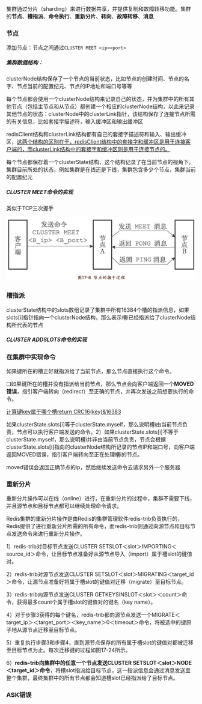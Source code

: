 集群通过分片（sharding）来进行数据共享，并提供复制和故障转移功能。集群的**节点**、**槽指派**、**命令执行**、**重新分片**、**转向**、**故障转移**、**消息**

### 节点

添加节点：节点之间通过`CLUSTER MEET <ip><port>`

##### 集群数据结构：

clusterNode结构保存了一个节点的当前状态，比如节点的创建时间、节点的名字、节点当前的配置纪元、节点的IP地址和端口号等等

每个节点都会使用一个clusterNode结构来记录自己的状态，并为集群中的所有其他节点（包括主节点和从节点）都创建一个相应的clusterNode结构，以此来记录其他节点的状态：clusterNode中的clusterLink指针，该结构保存了连接节点所需的有关信息，比如套接字描述符，输入缓冲区和输出缓冲区

redisClient结构和clusterLink结构都有自己的套接字描述符和输入、输出缓冲区，<u>这两个结构的区别在于，redisClient结构中的套接字和缓冲区是用于连接客户端的，而clusterLink结构中的套接字和缓冲区则是用于连接节点的。</u>

每个节点都保存着一个clusterState结构，这个结构记录了在当前节点的视角下，集群目前所处的状态，例如集群是在线还是下线，集群包含多少个节点，集群当前的配置纪元

#####  CLUSTER MEET命令的实现

类似于TCP三次握手

![image-20220301165548191](assets/image-20220301165548191.png)

### 槽指派

clusterState结构中的slots数组记录了集群中所有16384个槽的指派信息，如果slots[i]指针指向一个clusterNode结构，那么表示槽i已经指派给了clusterNode结构所代表的节点

##### CLUSTER ADDSLOTS命令的实现

### 在集群中实现命令

如果键所在的槽正好就指派给了当前节点，那么节点直接执行这个命令。

❑如果键所在的槽并没有指派给当前节点，那么节点会向客户端返回一个**MOVED错误**，指引客户端转向（redirect）至正确的节点，并再次发送之前想要执行的命令。

<u>计算键key属于哪个槽return CRC16(key)&16383</u> 

如果clusterState.slots[i]等于clusterState.myself，那么说明槽i由当前节点负责，节点可以执行客户端发送的命令。2）如果clusterState.slots[i]不等于clusterState.myself，那么说明槽i并非由当前节点负责，节点会根据clusterState.slots[i]指向的clusterNode结构所记录的节点IP和端口号，向客户端返回MOVED错误，指引客户端转向至正在处理槽i的节点。

moved错误会返回正确节点的ip，然后继续发送命令去请求另外一个服务器

### 重新分片

重新分片操作可以在线（online）进行，在重新分片的过程中，集群不需要下线，并且源节点和目标节点都可以继续处理命令请求。

Redis集群的重新分片操作是由Redis的集群管理软件redis-trib负责执行的，Redis提供了进行重新分片所需的所有命令，而redis-trib则通过向源节点和目标节点发送命令来进行重新分片操作。

1）redis-trib对目标节点发送CLUSTER SETSLOT＜slot＞IMPORTING＜source_id＞命令，让目标节点准备好从源节点导入（import）属于槽slot的键值对。     

2）redis-trib对源节点发送CLUSTER SETSLOT＜slot＞MIGRATING＜target_id＞命令，让源节点准备好将属于槽slot的键值对迁移（migrate）至目标节点。

3）redis-trib向源节点发送CLUSTER GETKEYSINSLOT＜slot＞＜count＞命令，获得最多count个属于槽slot的键值对的键名（key name）。

4）对于步骤3获得的每个键名，redis-trib都向源节点发送一个MIGRATE＜target_ip＞＜target_port＞＜key_name＞0＜timeout＞命令，将被选中的键原子地从源节点迁移至目标节点。

5）重复执行步骤3和步骤4，直到源节点保存的所有属于槽slot的键值对都被迁移至目标节点为止。每次迁移键的过程如图17-24所示。

6）**redis-trib向集群中的任意一个节点发送CLUSTER SETSLOT＜slot＞NODE＜target_id＞命令**，将槽slot指派给目标节点，这一指派信息会通过消息发送至整个集群，最终集群中的所有节点都会知道槽slot已经指派给了目标节点。

### ASK错误

